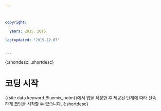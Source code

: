 ```yaml
---



copyright:

  years: 2015，2016

lastupdated: "2015-12-07"


---
```


{:shortdesc: .shortdesc}

# 코딩 시작


{{site.data.keyword.Bluemix_notm}}에서
앱을 작성한 후 제공된 단계에 따라 신속하게 코딩을 시작할 수
있습니다.
{:shortdesc}
